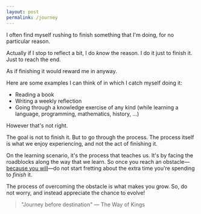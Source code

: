 ```yaml
---
layout: post
permalink: /journey
---
```

I often find myself rushing to finish something that I'm doing, for no particular reason.

Actually if I stop to reflect a bit, I do *know* the reason.
I do it just to finish it.
Just to reach the end.

As if finishing it would reward me in anyway.

Here are some examples I can think of in which I catch myself doing it:
- Reading a book
- Writing a weekly reflection
- Going through a knowledge exercise of any kind (while learning a language, programming, mathematics, history, ...)

However that's not right.

The goal is not to finish it.
But to go through the process.
The process itself is what we enjoy experiencing, and not the act of finishing it.

On the learning scenario, it's the process that teaches us.
It's by facing the roadblocks along the way that we learn.
So once you reach an obstacle—[because you will](/lobs)—do not start fretting about the extra time you're spending to *finish* it.

The process of overcoming the obstacle is what makes you grow.
So, do not worry, and instead appreciate the chance to evolve!

> "Journey before destination" 
— The Way of Kings